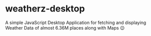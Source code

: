 # weatherz-desktop
A simple JavaScript Desktop Application for fetching and displaying Weather Data of almost 6.36M places along with Maps :wink:
